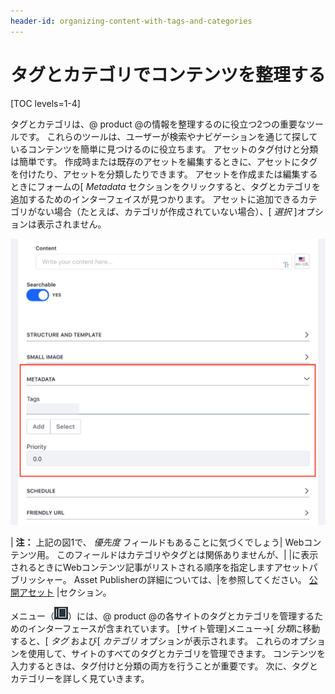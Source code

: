 ```yaml
---
header-id: organizing-content-with-tags-and-categories
---
```


# タグとカテゴリでコンテンツを整理する

[TOC levels=1-4]

タグとカテゴリは、@ product @の情報を整理するのに役立つ2つの重要なツールです。 これらのツールは、ユーザーが検索やナビゲーションを通じて探しているコンテンツを簡単に見つけるのに役立ちます。 アセットのタグ付けと分類は簡単です。 作成時または既存のアセットを編集するときに、アセットにタグを付けたり、アセットを分類したりできます。 アセットを作成または編集するときにフォームの[ *Metadata* セクションをクリックすると、タグとカテゴリを追加するためのインターフェイスが見つかります。 アセットに追加できるカテゴリがない場合（たとえば、カテゴリが作成されていない場合）、[ *選択* ]オプションは表示されません。

![図1：Webコンテンツアプリケーションのメタデータセクションを次に示します。](../../../images/web-content-categorization.png)

| **注：** 上記の図1で、 *優先度* フィールドもあることに気づくでしょう| Webコンテンツ用。 このフィールドはカテゴリやタグとは関係ありませんが、| |に表示されるときにWebコンテンツ記事がリストされる順序を指定しますアセットパブリッシャー。 Asset Publisherの詳細については、|を参照してください。 [公開アセット](/docs/7-1/user/-/knowledge_base/u/publishing-assets) |セクション。

メニュー（![Menu](../../../images/icon-menu.png)）には、@ product @の各サイトのタグとカテゴリを管理するためのインターフェースが含まれています。 [サイト管理]メニュー→[ *分類*に移動すると、[ *タグ* および[ *カテゴリ* オプションが表示されます。 これらのオプションを使用して、サイトのすべてのタグとカテゴリを管理できます。 コンテンツを入力するときは、タグ付けと分類の両方を行うことが重要です。 次に、タグとカテゴリーを詳しく見ていきます。
